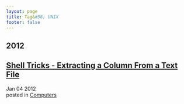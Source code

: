 ```yaml
---
layout: page
title: Tag&#58; UNIX
footer: false
---
```


<div id="blog-archives" class="category">
<h2>2012</h2>

<article>
<h1><a href="/2012/01/04/extracting-a-column-from-a-text-file/index.html">Shell Tricks - Extracting a Column From a Text File</a></h1>
<time datetime="2012-01-04T00:00:00-06:00" pubdate><span class='month'>Jan</span> <span class='day'>04</span> <span class='year'>2012</span></time>
<footer>
<span class="categories">posted in 
<a href='/categories/computers/'>Computers</a></span>
</footer>
</article>
</div>
